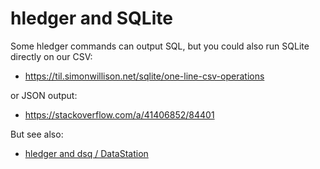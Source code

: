 # hledger and SQLite

Some hledger commands can output SQL, but you could also run
SQLite directly on our CSV:

- <https://til.simonwillison.net/sqlite/one-line-csv-operations>

or JSON output:

- https://stackoverflow.com/a/41406852/84401

But see also:

- [hledger and dsq / DataStation](dsq.html)
